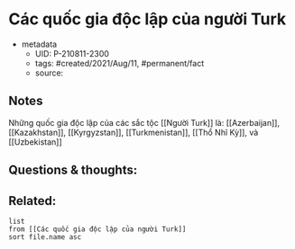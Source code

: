 ---
---

# Các quốc gia độc lập của người Turk

- metadata
	- UID: P-210811-2300
	- tags: #created/2021/Aug/11, #permanent/fact 
	- source: 

## Notes
Những quốc gia độc lập của các sắc tộc [[Người Turk]] là: [[Azerbaijan]], [[Kazakhstan]], [[Kyrgyzstan]], [[Turkmenistan]],  [[Thổ Nhĩ Kỳ]], và [[Uzbekistan]]

## Questions & thoughts:

## Related:
```dataview
list
from [[Các quốc gia độc lập của người Turk]]
sort file.name asc
```

